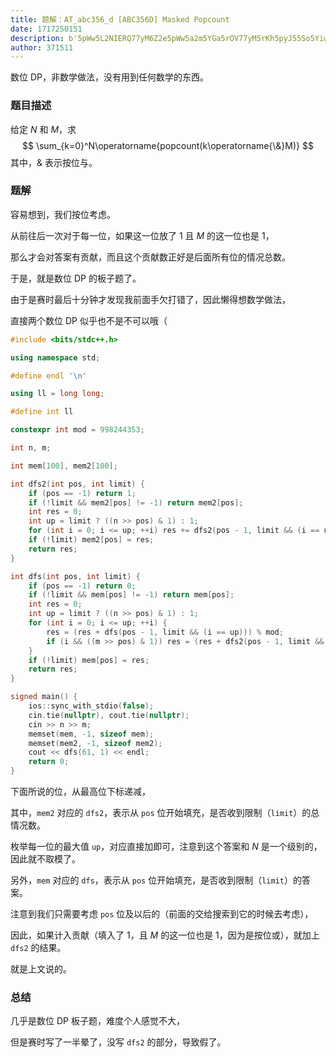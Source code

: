 ```yaml
---
title: 题解：AT_abc356_d [ABC356D] Masked Popcount
date: 1717250151
description: b'5pWw5L2NIERQ77yM6Z2e5pWw5a2m5YGa5rOV77yM5rKh5pyJ55So5Yiw5Lu75L2V5pWw5a2m55qE5Lic6KW/44CCCgojIyMg6aKY55uu5o+P6L+wCgrnu5nlrpogJE4kIOWSjCAkTSTvvIzmsYIKJCQKXHN1bV97az0wfV5OXG9wZXJhdG9ybmFtZXtwb3Bjb3VudChrXG9wZXJhdG9ybmFtZXtcJn1NKX0KJCQK5YW25Lit77yMJFwmJCDooajnpLrmjInkvY3kuI7jgII='
author: 371511
---
```


数位 DP，非数学做法，没有用到任何数学的东西。

### 题目描述

给定 $N$ 和 $M$，求
$$
\sum_{k=0}^N\operatorname{popcount(k\operatorname{\&}M)}
$$
其中，$\&$ 表示按位与。

### 题解

容易想到，我们按位考虑。

从前往后一次对于每一位，如果这一位放了 $1$ 且 $M$ 的这一位也是 $1$，

那么才会对答案有贡献，而且这个贡献数正好是后面所有位的情况总数。

于是，就是数位 DP 的板子题了。

由于是赛时最后十分钟才发现我前面手欠打错了，因此懒得想数学做法，

直接两个数位 DP 似乎也不是不可以哦（

```cpp
#include <bits/stdc++.h>

using namespace std;

#define endl '\n'

using ll = long long;

#define int ll

constexpr int mod = 998244353;

int n, m;

int mem[100], mem2[100];

int dfs2(int pos, int limit) {
    if (pos == -1) return 1;
    if (!limit && mem2[pos] != -1) return mem2[pos];
    int res = 0;
    int up = limit ? ((n >> pos) & 1) : 1;
    for (int i = 0; i <= up; ++i) res += dfs2(pos - 1, limit && (i == up));
    if (!limit) mem2[pos] = res;
    return res;
}

int dfs(int pos, int limit) {
    if (pos == -1) return 0;
    if (!limit && mem[pos] != -1) return mem[pos];
    int res = 0;
    int up = limit ? ((n >> pos) & 1) : 1;
    for (int i = 0; i <= up; ++i) {
        res = (res + dfs(pos - 1, limit && (i == up))) % mod;
        if (i && ((m >> pos) & 1)) res = (res + dfs2(pos - 1, limit && (i == up))) % mod;
    }
    if (!limit) mem[pos] = res;
    return res;
}

signed main() {
    ios::sync_with_stdio(false);
    cin.tie(nullptr), cout.tie(nullptr);
    cin >> n >> m;
    memset(mem, -1, sizeof mem);
    memset(mem2, -1, sizeof mem2);
    cout << dfs(61, 1) << endl;
    return 0;
}
```

下面所说的位，从最高位下标递减，

其中，`mem2` 对应的 `dfs2`，表示从 `pos` 位开始填充，是否收到限制（`limit`）的总情况数。

枚举每一位的最大值 `up`，对应直接加即可，注意到这个答案和 $N$ 是一个级别的，因此就不取模了。

另外，`mem` 对应的 `dfs`，表示从 `pos` 位开始填充，是否收到限制（`limit`）的答案。

注意到我们只需要考虑 `pos` 位及以后的（前面的交给搜索到它的时候去考虑），

因此，如果计入贡献（填入了 $1$，且 $M$ 的这一位也是 $1$，因为是按位或），就加上 `dfs2` 的结果。

就是上文说的。

### 总结

几乎是数位 DP 板子题，难度个人感觉不大，

但是赛时写了一半晕了，没写 `dfs2` 的部分，导致假了。

